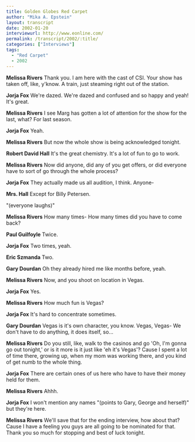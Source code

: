 ```yaml
---
title: Golden Globes Red Carpet
author: "Mika A. Epstein"
layout: transcript
date: 2002-01-20
interviewurl: http://www.eonline.com/
permalink: /transcript/2002/:title/
categories: ["Interviews"]
tags:
  - "Red Carpet"
  - 2002
---
```


**Melissa Rivers** Thank you. I am here with the cast of CSI. Your show has taken off, like, y'know. A train, just steaming right out of the station.

**Jorja Fox** We're dazed. We're dazed and confused and so happy and yeah! It's great.

**Melissa Rivers** I see Marg has gotten a lot of attention for the show for the last, what? For last season.

**Jorja Fox** Yeah.

**Melissa Rivers** But now the whole show is being acknowledged tonight.

**Robert David Hall** It's the great chemistry. It's a lot of fun to go to work.

**Melissa Rivers** Now did anyone, did any of you get offers, or did everyone have to sort of go through the whole process?

**Jorja Fox** They actually made us all audition, I think. Anyone-

**Mrs. Hall** Except for Billy Petersen.

"(everyone laughs)"

**Melissa Rivers** How many times- How many times did you have to come back?

**Paul Guilfoyle** Twice.

**Jorja Fox** Two times, yeah.

**Eric Szmanda** Two.

**Gary Dourdan** Oh they already hired me like months before, yeah.

**Melissa Rivers** Now, and you shoot on location in Vegas.

**Jorja Fox** Yes.

**Melissa Rivers** How much fun is Vegas?

**Jorja Fox** It's hard to concentrate sometimes.

**Gary Dourdan** Vegas is it's own character, you know. Vegas, Vegas- We don't have to do anything, it does itself, so...

**Melissa Rivers** Do you still, like, walk to the casinos and go 'Oh, I'm gonna go out tonight,' or is it more is it just like 'eh it's Vegas'? Cause I spent a lot of time there, growing up, when my mom was working there, and you kind of get numb to the whole thing.

**Jorja Fox** There are certain ones of us here who have to have their money held for them.

**Melissa Rivers** Ahhh.

**Jorja Fox** I won't mention any names "(points to Gary, George and herself)" but they're here.

**Melissa Rivers** We'll save that for the ending interview, how about that? Cause I have a feeling you guys are all going to be nominated for that. Thank you so much for stopping and best of luck tonight.  